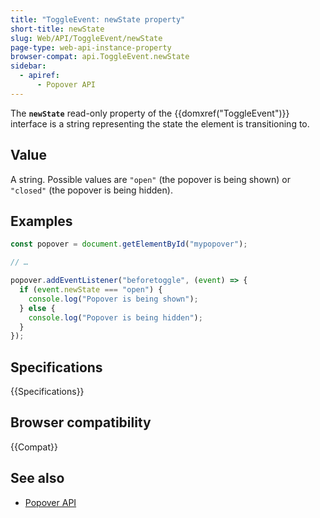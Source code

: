 ```yaml
---
title: "ToggleEvent: newState property"
short-title: newState
slug: Web/API/ToggleEvent/newState
page-type: web-api-instance-property
browser-compat: api.ToggleEvent.newState
sidebar:
  - apiref:
      - Popover API
---
```


The **`newState`** read-only property of the {{domxref("ToggleEvent")}} interface is a string representing the state the element is transitioning to.

## Value

A string. Possible values are `"open"` (the popover is being shown) or `"closed"` (the popover is being hidden).

## Examples

```js
const popover = document.getElementById("mypopover");

// …

popover.addEventListener("beforetoggle", (event) => {
  if (event.newState === "open") {
    console.log("Popover is being shown");
  } else {
    console.log("Popover is being hidden");
  }
});
```

## Specifications

{{Specifications}}

## Browser compatibility

{{Compat}}

## See also

- [Popover API](/en-US/docs/Web/API/Popover_API)
